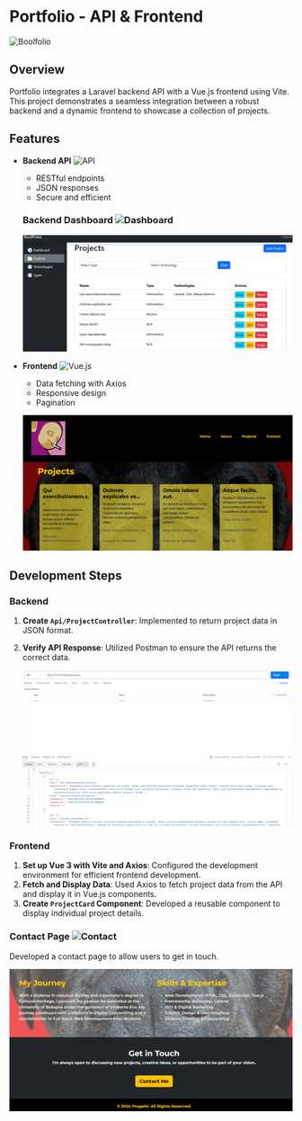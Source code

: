 # Portfolio - API & Frontend

![Boolfolio](https://img.shields.io/badge/Boolfolio-API%20%26%20Frontend-blue)

## Overview

Portfolio integrates a Laravel backend API with a Vue.js frontend using Vite. This project demonstrates a seamless integration between a robust backend and a dynamic frontend to showcase a collection of projects.

## Features

- **Backend API** ![API](https://img.icons8.com/ios-filled/24/000000/api-settings.png)
  - RESTful endpoints
  - JSON responses
  - Secure and efficient

  ### Backend Dashboard ![Dashboard](https://img.icons8.com/ios-filled/24/000000/dashboard.png)
  ![Backend Dashboard](public/backend-dashboard.png)

- **Frontend** ![Vue.js](https://img.icons8.com/color/24/000000/vue-js.png)
  - Data fetching with Axios
  - Responsive design
  - Pagination

  ![Projects Page](public/projects.png)

## Development Steps

### Backend

1. **Create `Api/ProjectController`**: Implemented to return project data in JSON format.
2. **Verify API Response**: Utilized Postman to ensure the API returns the correct data.

   ![Postman Call](public/postman-call.png)

### Frontend

1. **Set up Vue 3 with Vite and Axios**: Configured the development environment for efficient frontend development.
2. **Fetch and Display Data**: Used Axios to fetch project data from the API and display it in Vue.js components.
3. **Create `ProjectCard` Component**: Developed a reusable component to display individual project details.

### Contact Page ![Contact](https://img.icons8.com/ios-filled/24/000000/contact-card.png)
Developed a contact page to allow users to get in touch.

![Contact Page](public/getintouch.jpg.png)
